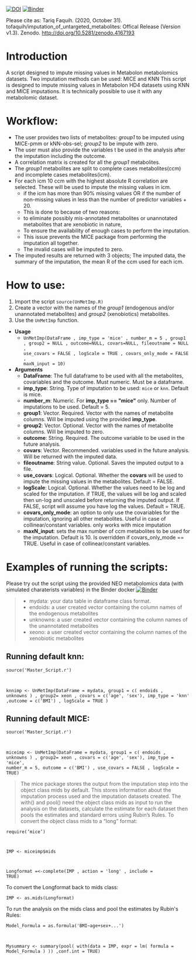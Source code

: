 [![DOI](https://zenodo.org/badge/DOI/10.5281/zenodo.4167193.svg)](https://doi.org/10.5281/zenodo.4167193) [![Binder](https://mybinder.org/badge_logo.svg)](https://mybinder.org/v2/gh/tofaquih/imputation_of_untargeted_metabolites/HEAD?filepath=Example.ipynb)

Please cite as: Tariq Faquih. (2020, October 31). tofaquih/imputation_of_untargeted_metabolites: Offical Release (Version v1.3). Zenodo. http://doi.org/10.5281/zenodo.4167193


# Introduction
A script designed to impute missing values in Metabolon metabolomics datasets. Two imputation methods can be used: MICE and KNN
This script is designed to impute missing values in Metabolon HD4 datasets using KNN and MICE imputations. It is technically possible to use it with any metabolomic dataset.

# Workflow: 
- The user provides two lists of metabolites: *group1* to be imputed using MICE-pmm or kNN-obs-sel; *group2* to be impute with zero.
- The user must also provide the variables t be used in the analysis after the imputation including the outcome.
- A correlation matrix is created for all the *group1* metabolites.
- The *group1* metabolites are split to complete cases metabolites(ccm) and incomplete cases metabolites(icm).
- For each icm 10 ccm with the highest absolute R correlation are selected. These will be used to impute the missing values in icm.
  - if the icm has more than 90% missing values OR if the number of non-missing values in less than the number of predictor variables + 20. 
  - This is done to because of two reasons:
  - to eliminate possibly mis-annotated metabolites or unannotated metabolites that are xenobiotic in nature, 
  - To ensure the availability of enough cases to perform the imputation. 
  - This issue prevents the MICE package from performing the imputation all together.
  - The invalid cases will be imputed to zero.
- The imputed results are returned with 3 objects; The imputed data, the summary of the imputation, the mean R of the ccm used for each icm.

# How to use:
1. Import the script <code>source(UnMetImp.R)</code>
2. Create a vector with the names of the *group1* (endogenous and/or unannotated metabolites) and *group2* (xenobiotics) metabolites.
3. Use the <code>UnMetImp</code> function.
  - **Usage**
    - <code>UnMetImp(DataFrame , 
                    imp_type = 'mice' , 
                    number_m = 5 , 
                    group1 , 
                    group2 = NULL , 
                    outcome=NULL,
                    covars=NULL, 
                    fileoutname = NULL , 
                    use_covars = FALSE , 
                    logScale = TRUE , 
                    covars_only_mode = FALSE ,
                    maxN_input = 10)</code>
  - **Arguments** 
    - **DataFrame**: The full dataframe to be used with all the metabolites, covariables and the outcome. Must numeric. Must be a dataframe.
    - **imp_type**: String. Type of imputation to be used: <code>mice</code> or <code>knn</code>. Default is mice.
    - **number_m**: Numeric. For __imp_type == "mice"__ only. Number of imputations to be used. Default = 5.    
    - **group1**: Vector. Required. Vector with the names of metabolite columns. Will be imputed using the provided __imp_type__.
    - **group2**: Vector. Optional. Vector with the names of metabolite columns. Will be imputed to zero.
    - **outcome**: String. Required. The outcome variable to be used in the future analysis.
    - **covars**: Vector. Recommended. variables used in the future analysis. Will be returned with the imputed data.
    - **fileoutname**: String value. Optional. Saves the imputed output to a file.
    - **use_covars**: Logical. Optional. Whether the __covars__ will be used to impute the missing values in the metabolites. Default = FALSE.
    - **logScale**: Logical. Optional. Whether the values need to be log and scaled for the imputation. if TRUE, the values will be log and scaled then un-log and unscaled before returning the imputed output. If FALSE, script will assume you have log the values. Default = TRUE.
    - **covars_only_mode**: an option to only use the covariables for the imputation, ignoring all other metabolites. Useful in case of collinear/constant variables. only works with mice imputation
    - **maxN_input**: sets the max number of ccm metabolites to be used for the imputation. Default is 10. Is overridden if covars_only_mode == TRUE. Useful in case of collinear/constant variables.
    
# Examples of running the scripts:
Please try out the script using the provided NEO metabolomics data (with simulated charaterists variables) in the Binder docker [![Binder](https://mybinder.org/badge_logo.svg)](https://mybinder.org/v2/gh/tofaquih/imputation_of_untargeted_metabolites/HEAD?filepath=Example.ipynb)

> - mydata: your data table in dataframe class format.
> - endoids: a user created vector containing the column names of the endogenous metabolites 
> - unknowns: a user created vector containing the column names of the unannotated metabolites 
> - xeono: a user created vector containing the column names of the xenobiotic metabolites 

## Running default knn:
  <code>source('Master_Script.r')
  
  knnimp <- UnMetImp(DataFrame = mydata,  group1 = c( endoids , unknowns )  , group2= xeon , covars = c('age', 'sex'), imp_type = 'knn' ,outcome = c('BMI') , logScale = TRUE )</code>

## Running default MICE:

 <code>source('Master_Script.r')
  
 miceimp <- UnMetImp(DataFrame = mydata,  group1 = c( endoids , unknowns )  , group2= xeon , covars = c('age', 'sex'), imp_type = 'mice', number_m = 5, outcome = c('BMI') ,  use_covars = FALSE , logScale = TRUE)</code>
 
> The mice package stores the output from the imputation step into the object class mids by default. This stores information about the imputation process used and the imputation datasets created. The with() and pool() need the object class mids as input to run the analysis on the datasets, calculate the estimate for each dataset then pools the estimates and standard errors using Rubin’s Rules.
To convert the object class mids to a “long” format: 

<code>require(‘mice’) 
  
IMP <- miceimp$mids  

Longformat =<-complete(IMP ,  action = 'long' , include = TRUE)</code>
  
To convert the Longformat back to mids class:

<code>IMP <- as.mids(Longformat)</code>

To run the analysis on the mids class and pool the estimates by Rubin's Rules:

<code>Model_Formula = as.formula('BMI~age+sex+...')
  
 Mysummary <- summary(pool( with(data = IMP,  expr = lm( formula = Model_Formula ) ))  ,conf.int = TRUE) </code>
  
